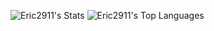 
![Eric2911's Stats](https://github-readme-stats.vercel.app/api?username=Eric2911&theme=onedark&show_icons=true&hide_border=false&count_private=false)
![Eric2911's Top Languages](https://github-readme-stats.vercel.app/api/top-langs/?username=Eric2911&theme=onedark&show_icons=true&hide_border=false&layout=compact)
